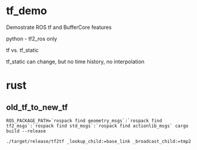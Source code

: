 # tf_demo

Demostrate ROS tf and BufferCore features

python - tf2_ros only

tf vs. tf_static

tf_static can change, but no time history, no interpolation

# rust

## old_tf_to_new_tf

```
ROS_PACKAGE_PATH=`rospack find geometry_msgs`:`rospack find tf2_msgs`:`rospack find std_msgs`:`rospack find actionlib_msgs` cargo build --release

./target/release/tf2tf _lookup_child:=base_link _broadcast_child:=tmp2
```
